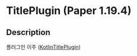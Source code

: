 # TitlePlugin (Paper 1.19.4)
## Description
플러그인 이주 ([KotlinTitlePlugin](https://github.com/yj0524/KotlinTitlePlugin))